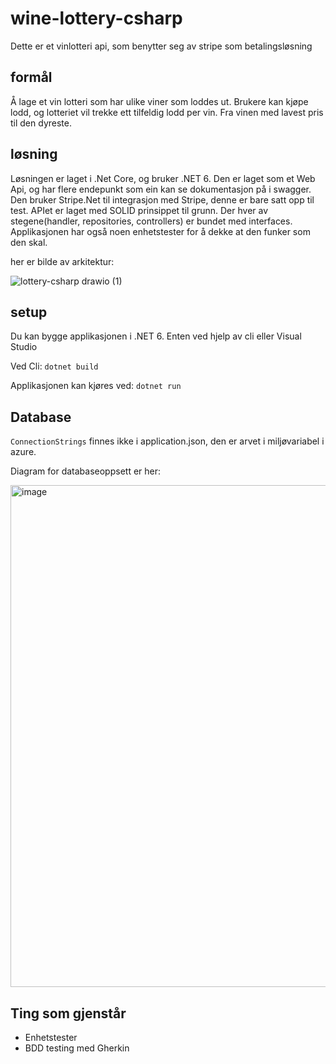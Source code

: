 # wine-lottery-csharp
Dette er et vinlotteri api, som benytter seg av stripe som betalingsløsning

## formål
Å lage et vin lotteri som har ulike viner som loddes ut. Brukere kan kjøpe lodd, og lotteriet vil trekke ett tilfeldig lodd per vin. Fra vinen med lavest pris til den dyreste. 

## løsning
Løsningen er laget i .Net Core, og bruker .NET 6. Den er laget som et Web Api, og har flere endepunkt som ein kan se dokumentasjon på i swagger. Den bruker Stripe.Net til integrasjon med Stripe, denne er bare satt opp til test. APIet er laget med SOLID prinsippet til grunn. Der hver av stegene(handler, repositories, controllers) er bundet med interfaces. Applikasjonen har også noen enhetstester for å dekke at den funker som den skal. 

her er bilde av arkitektur: 

![lottery-csharp drawio (1)](https://user-images.githubusercontent.com/16582039/233932316-ade9e130-9cd2-4bec-bea5-dcb5dd569316.png)

## setup
Du kan bygge applikasjonen i .NET 6. Enten ved hjelp av cli eller Visual Studio

Ved Cli:
 ```dotnet build ```
 
 Applikasjonen kan kjøres ved:
 ``` dotnet run ```
 
 ## Database 
 ```ConnectionStrings``` finnes ikke i application.json, den er arvet i miljøvariabel i azure. 
 
 Diagram for databaseoppsett er her: 

 <img width="803" alt="image" src="https://user-images.githubusercontent.com/16582039/234012633-0a453097-71b5-4a70-b47d-20b6e2df8cb9.png">
 
 ## Ting som gjenstår
  - Enhetstester
  - BDD testing med Gherkin

